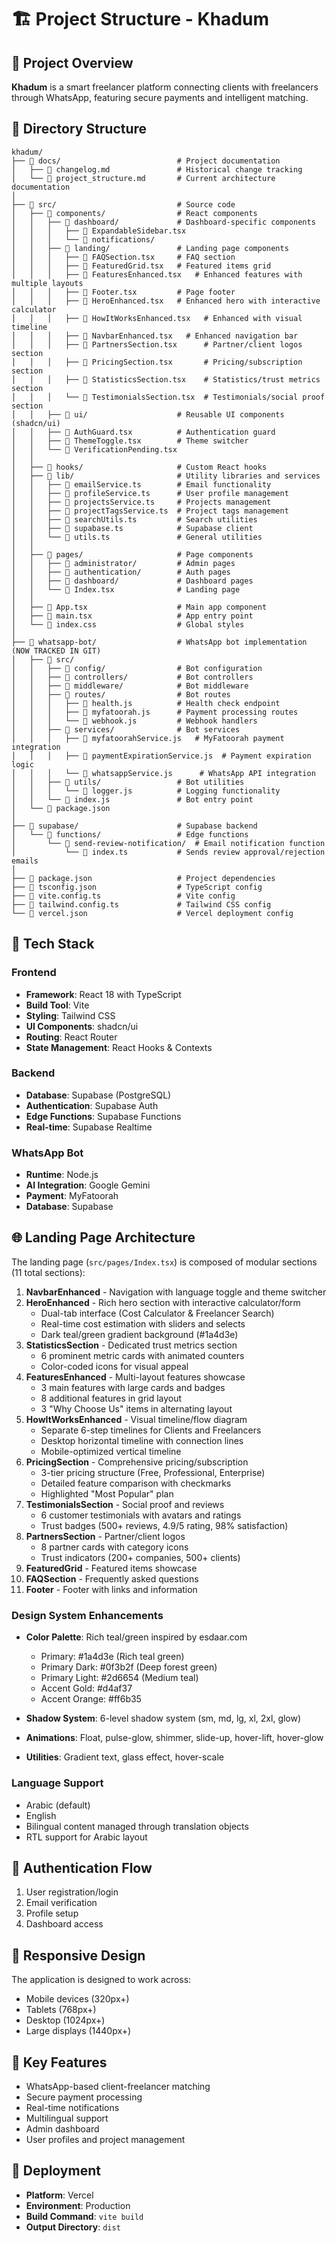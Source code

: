 # 🏗️ Project Structure - Khadum

## 📁 Project Overview

**Khadum** is a smart freelancer platform connecting clients with freelancers through WhatsApp, featuring secure payments and intelligent matching.

## 📂 Directory Structure

```
khadum/
├── 📁 docs/                          # Project documentation
│   ├── 📄 changelog.md               # Historical change tracking
│   └── 📄 project_structure.md       # Current architecture documentation
│
├── 📁 src/                           # Source code
│   ├── 📁 components/                # React components
│   │   ├── 📁 dashboard/             # Dashboard-specific components
│   │   │   ├── 📄 ExpandableSidebar.tsx
│   │   │   └── 📁 notifications/
│   │   ├── 📁 landing/               # Landing page components
│   │   │   ├── 📄 FAQSection.tsx     # FAQ section
│   │   │   ├── 📄 FeaturedGrid.tsx   # Featured items grid
│   │   │   ├── 📄 FeaturesEnhanced.tsx   # Enhanced features with multiple layouts
│   │   │   ├── 📄 Footer.tsx         # Page footer
│   │   │   ├── 📄 HeroEnhanced.tsx   # Enhanced hero with interactive calculator
│   │   │   ├── 📄 HowItWorksEnhanced.tsx   # Enhanced with visual timeline
│   │   │   ├── 📄 NavbarEnhanced.tsx   # Enhanced navigation bar
│   │   │   ├── 📄 PartnersSection.tsx      # Partner/client logos section
│   │   │   ├── 📄 PricingSection.tsx       # Pricing/subscription section
│   │   │   ├── 📄 StatisticsSection.tsx    # Statistics/trust metrics section
│   │   │   └── 📄 TestimonialsSection.tsx  # Testimonials/social proof section
│   │   ├── 📁 ui/                    # Reusable UI components (shadcn/ui)
│   │   ├── 📄 AuthGuard.tsx          # Authentication guard
│   │   ├── 📄 ThemeToggle.tsx        # Theme switcher
│   │   └── 📄 VerificationPending.tsx
│   │
│   ├── 📁 hooks/                     # Custom React hooks
│   ├── 📁 lib/                       # Utility libraries and services
│   │   ├── 📄 emailService.ts        # Email functionality
│   │   ├── 📄 profileService.ts      # User profile management
│   │   ├── 📄 projectsService.ts     # Projects management
│   │   ├── 📄 projectTagsService.ts  # Project tags management
│   │   ├── 📄 searchUtils.ts         # Search utilities
│   │   ├── 📄 supabase.ts            # Supabase client
│   │   └── 📄 utils.ts               # General utilities
│   │
│   ├── 📁 pages/                     # Page components
│   │   ├── 📁 administrator/         # Admin pages
│   │   ├── 📁 authentication/        # Auth pages
│   │   ├── 📁 dashboard/             # Dashboard pages
│   │   └── 📄 Index.tsx              # Landing page
│   │
│   ├── 📄 App.tsx                    # Main app component
│   ├── 📄 main.tsx                   # App entry point
│   └── 📄 index.css                  # Global styles
│
├── 📁 whatsapp-bot/                  # WhatsApp bot implementation (NOW TRACKED IN GIT)
│   ├── 📁 src/
│   │   ├── 📁 config/                # Bot configuration
│   │   ├── 📁 controllers/           # Bot controllers
│   │   ├── 📁 middleware/            # Bot middleware
│   │   ├── 📁 routes/                # Bot routes
│   │   │   ├── 📄 health.js          # Health check endpoint
│   │   │   ├── 📄 myfatoorah.js      # Payment processing routes
│   │   │   └── 📄 webhook.js         # Webhook handlers
│   │   ├── 📁 services/              # Bot services
│   │   │   ├── 📄 myfatoorahService.js   # MyFatoorah payment integration
│   │   │   ├── 📄 paymentExpirationService.js  # Payment expiration logic
│   │   │   └── 📄 whatsappService.js      # WhatsApp API integration
│   │   ├── 📁 utils/                 # Bot utilities
│   │   │   └── 📄 logger.js          # Logging functionality
│   │   └── 📄 index.js               # Bot entry point
│   └── 📄 package.json
│
├── 📁 supabase/                      # Supabase backend
│   └── 📁 functions/                 # Edge functions
│       └── 📁 send-review-notification/  # Email notification function
│           └── 📄 index.ts           # Sends review approval/rejection emails
│
├── 📄 package.json                   # Project dependencies
├── 📄 tsconfig.json                  # TypeScript config
├── 📄 vite.config.ts                 # Vite config
├── 📄 tailwind.config.ts             # Tailwind CSS config
└── 📄 vercel.json                    # Vercel deployment config
```

## 🎨 Tech Stack

### Frontend
- **Framework**: React 18 with TypeScript
- **Build Tool**: Vite
- **Styling**: Tailwind CSS
- **UI Components**: shadcn/ui
- **Routing**: React Router
- **State Management**: React Hooks & Contexts

### Backend
- **Database**: Supabase (PostgreSQL)
- **Authentication**: Supabase Auth
- **Edge Functions**: Supabase Functions
- **Real-time**: Supabase Realtime

### WhatsApp Bot
- **Runtime**: Node.js
- **AI Integration**: Google Gemini
- **Payment**: MyFatoorah
- **Database**: Supabase

## 🌐 Landing Page Architecture

The landing page (`src/pages/Index.tsx`) is composed of modular sections (11 total sections):

1. **NavbarEnhanced** - Navigation with language toggle and theme switcher
2. **HeroEnhanced** - Rich hero section with interactive calculator/form
   - Dual-tab interface (Cost Calculator & Freelancer Search)
   - Real-time cost estimation with sliders and selects
   - Dark teal/green gradient background (#1a4d3e)
3. **StatisticsSection** - Dedicated trust metrics section
   - 6 prominent metric cards with animated counters
   - Color-coded icons for visual appeal
4. **FeaturesEnhanced** - Multi-layout features showcase
   - 3 main features with large cards and badges
   - 8 additional features in grid layout
   - 3 "Why Choose Us" items in alternating layout
5. **HowItWorksEnhanced** - Visual timeline/flow diagram
   - Separate 6-step timelines for Clients and Freelancers
   - Desktop horizontal timeline with connection lines
   - Mobile-optimized vertical timeline
6. **PricingSection** - Comprehensive pricing/subscription
   - 3-tier pricing structure (Free, Professional, Enterprise)
   - Detailed feature comparison with checkmarks
   - Highlighted "Most Popular" plan
7. **TestimonialsSection** - Social proof and reviews
   - 6 customer testimonials with avatars and ratings
   - Trust badges (500+ reviews, 4.9/5 rating, 98% satisfaction)
8. **PartnersSection** - Partner/client logos
   - 8 partner cards with category icons
   - Trust indicators (200+ companies, 500+ clients)
9. **FeaturedGrid** - Featured items showcase
10. **FAQSection** - Frequently asked questions
11. **Footer** - Footer with links and information

### Design System Enhancements
- **Color Palette**: Rich teal/green inspired by esdaar.com
  - Primary: #1a4d3e (Rich teal green)
  - Primary Dark: #0f3b2f (Deep forest green)
  - Primary Light: #2d6654 (Medium teal)
  - Accent Gold: #d4af37
  - Accent Orange: #ff6b35

- **Shadow System**: 6-level shadow system (sm, md, lg, xl, 2xl, glow)
- **Animations**: Float, pulse-glow, shimmer, slide-up, hover-lift, hover-glow
- **Utilities**: Gradient text, glass effect, hover-scale

### Language Support
- Arabic (default)
- English
- Bilingual content managed through translation objects
- RTL support for Arabic layout

## 🔐 Authentication Flow

1. User registration/login
2. Email verification
3. Profile setup
4. Dashboard access

## 📱 Responsive Design

The application is designed to work across:
- Mobile devices (320px+)
- Tablets (768px+)
- Desktop (1024px+)
- Large displays (1440px+)

## 🎯 Key Features

- WhatsApp-based client-freelancer matching
- Secure payment processing
- Real-time notifications
- Multilingual support
- Admin dashboard
- User profiles and project management

## 🚀 Deployment

- **Platform**: Vercel
- **Environment**: Production
- **Build Command**: `vite build`
- **Output Directory**: `dist`
